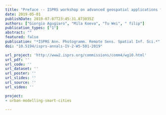 ```yaml
---
title: "Preface -- ISPRS workshop on advanced geospatial applications for smart cities and regions (SmartGeoApps 2019)"
date: 2019-05-01
publishDate: 2019-07-07T23:45:31.873035Z
authors: ["Giorgio Agugiaro", "Mila Koeva", "Tu Wei", " filip"]
publication_types: ["1"]
abstract: ""
featured: false
publication: "*ISPRS Ann. Photogramm. Remote Sens. Spatial Inf. Sci.*"
doi: "10.5194/isprs-annals-IV-2-W5-501-2019"

url_project: 'http://www2.isprs.org/commissions/comm4/wg10.html'
url_pdf: ''
url_code: ''
url_dataset: ''
url_poster: ''
url_slides: ''
url_source: ''
url_video: ''

project:
- urban-modelling-smart-cities

---
```


